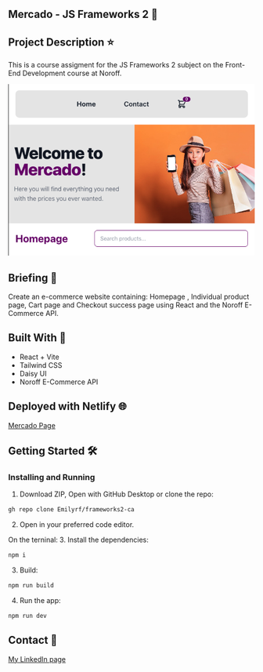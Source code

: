 ## Mercado -  JS Frameworks 2  :hammer:

## Project Description :star:

This is a course assigment for the JS Frameworks 2 subject on the Front-End Development course at Noroff. 

![Mercado homepage](https://github.com/Emilyrf/frameworks2-ca/blob/main/public/assets/MercadoHomepage.png?raw=true)

## Briefing :memo:

Create an e-commerce website containing: Homepage , Individual product page, Cart page and Checkout success page using React and the Noroff E-Commerce API.


## Built With :wrench:

- React + Vite
- Tailwind CSS
- Daisy UI
- Noroff E-Commerce API


## Deployed with Netlify :globe_with_meridians:
[Mercado Page](https://frameworks2-ca-emilyrf.netlify.app)



## Getting Started :hammer_and_wrench:
### Installing and Running

1. Download ZIP, Open with GitHub Desktop or clone the repo:
```bash
gh repo clone Emilyrf/frameworks2-ca
```

2. Open in your preferred code editor.

On the terninal:
3. Install the dependencies:
```bash
npm i
```

3. Build:
```bash
npm run build
```

4. Run the app:
```bash
npm run dev
```


## Contact :speech_balloon:

[My LinkedIn page](https://www.linkedin.com/in/emily-rego-ferreira/)
